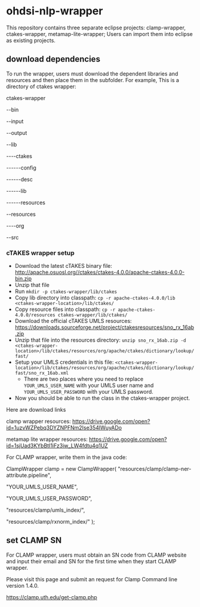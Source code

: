 # ohdsi-nlp-wrapper

This repository contains three separate eclipse projects: clamp-wrapper, ctakes-wrapper, metamap-lite-wrapper; Users can import them into eclipse as existing projects.

## download dependencies
To run the wrapper, users must download the dependent libraries and resources and then place them in the subfolder.
For example, This is a directory of ctakes wrapper:

ctakes-wrapper

--bin

--input

--output

--lib

----ctakes

------config

------desc

------lib

------resources

--resources

----org

--src




### cTAKES wrapper setup

* Download the latest cTAKES binary file: http://apache.osuosl.org//ctakes/ctakes-4.0.0/apache-ctakes-4.0.0-bin.zip
* Unzip that file
* Run ```mkdir -p ctakes-wrapper/lib/ctakes```
* Copy lib directory into classpath: ```cp -r apache-ctakes-4.0.0/lib <ctakes-wrapper-location>/lib/ctakes/```
* Copy resource files into classpath: ```cp -r apache-ctakes-4.0.0/resources ctakes-wrapper/lib/ctakes/```
* Download the official cTAKES UMLS resources: https://downloads.sourceforge.net/project/ctakesresources/sno_rx_16ab.zip
* Unzip that file into the resources directory: ```unzip sno_rx_16ab.zip -d <ctakes-wrapper-location>/lib/ctakes/resources/org/apache/ctakes/dictionary/lookup/fast/```
* Setup your UMLS credentials in this file:
  ```<ctakes-wrapper-location>/lib/ctakes/resources/org/apache/ctakes/dictionary/lookup/fast/sno_rx_16ab.xml```
  * There are two places where you need to replace ```YOUR_UMLS_USER_NAME``` with your UMLS user name and ```YOUR_UMLS_USER_PASSWORD``` with your UMLS password.
* Now you should be able to run the class in the ctakes-wrapper project.

Here are download links

clamp wrapper resources:
https://drive.google.com/open?id=1uzvWZPebq3DYZNPFNm2Ise354IWuyADo

metamap lite wrapper resources:
https://drive.google.com/open?id=1sjUad3KYbBtI1iFz3iw_LW4fdtu4q1UZ

For CLAMP wrapper, write them in the java code:

ClampWrapper clamp = new ClampWrapper( "resources/clamp/clamp-ner-attribute.pipeline", 

  "YOUR_UMLS_USER_NAME", 
  
  "YOUR_UMLS_USER_PASSWORD", 
  
  "resources/clamp/umls_index/", 
  
  "resources/clamp/rxnorm_index/" );
  

## set CLAMP SN

For CLAMP wrapper, users must obtain an SN code from CLAMP website and input their email and SN for the first time when they start CLAMP wrapper.

Please visit this page and submit an request for Clamp Command line version 1.4.0.

https://clamp.uth.edu/get-clamp.php


